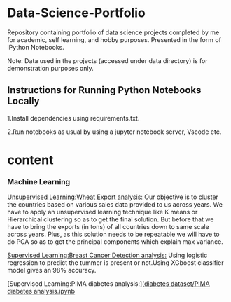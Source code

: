 # Data-Science-Portfolio
Repository containing portfolio of data science projects completed by me for academic, self learning, and hobby purposes. Presented in the form of iPython Notebooks.

Note: Data used in the projects (accessed under data directory) is for demonstration purposes only.

## Instructions for Running Python Notebooks Locally
1.Install dependencies using requirements.txt.

2.Run notebooks as usual by using a jupyter notebook server, Vscode etc.

# content
### Machine Learning
[Unsupervised Learning:Wheat Export analysis:](https://github.com/Ganeshdhanawade/Data-Science-Portfolio/blob/main/Project%203%20Wheat%20Export.ipynb)
Our objective is to cluster the countries based on various sales data provided to us across years. We have to apply an unsupervised learning technique like K means or Hierarchical clustering so as to get the final solution. But before that we have to bring the exports (in tons) of all countries down to same scale across years. Plus, as this solution needs to be repeatable we will have to do PCA so as to get the principal components which explain max variance.

[Supervised Learning:Breast Cancer Detection analysis:](https://github.com/Ganeshdhanawade/Data-Science-Portfolio/blob/main/Breast_Cancer_Detection_Using_Machine_Learning_Classifier.ipynb)
Using logistic regression to predict the tummer is present or not.Using XGboost classifier model gives an 98% accuracy.

[Supervised Learning:PIMA diabetes analysis:]([diabetes dataset/PIMA diabetes analysis.ipynb](https://github.com/Ganeshdhanawade/Data-Science-Portfolio/blob/main/diabetes%20dataset/PIMA%20diabetes%20analysis.ipynb)


